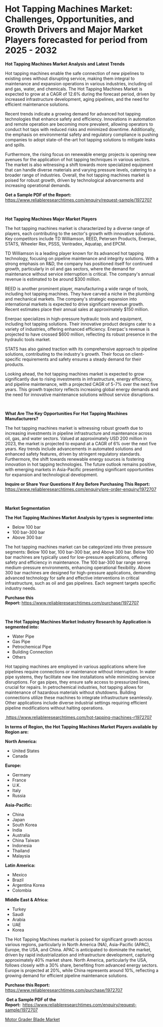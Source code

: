<p><h1>Hot Tapping Machines Market: Challenges, Opportunities, and Growth Drivers and Major Market Players forecasted for period from 2025 - 2032</h1></p><p><strong>Hot Tapping Machines Market Analysis and Latest Trends</strong></p>
<p><p>Hot tapping machines enable the safe connection of new pipelines to existing ones without disrupting service, making them integral to maintenance and expansion operations in various industries, including oil and gas, water, and chemicals. The Hot Tapping Machines Market is expected to grow at a CAGR of 12.6% during the forecast period, driven by increased infrastructure development, aging pipelines, and the need for efficient maintenance solutions.</p><p>Recent trends indicate a growing demand for advanced hot tapping technologies that enhance safety and efficiency. Innovations in automation and remote operation are becoming more prevalent, allowing operators to conduct hot taps with reduced risks and minimized downtime. Additionally, the emphasis on environmental safety and regulatory compliance is pushing companies to adopt state-of-the-art hot tapping solutions to mitigate leaks and spills.</p><p>Furthermore, the rising focus on renewable energy projects is opening new avenues for the application of hot tapping techniques in various sectors. The market is also witnessing a shift towards more specialized equipment that can handle diverse materials and varying pressure levels, catering to a broader range of industries. Overall, the hot tapping machines market is poised for robust growth, driven by technological advancements and increasing operational demands.</p></p>
<p><strong>Get a Sample PDF of the Report:&nbsp;</strong> <a href="https://www.reliableresearchtimes.com/enquiry/request-sample/1972707?utm_campaign=2464&utm_medium=2&utm_source=Github&utm_content=ia&utm_term=10042025&utm_id=hot-tapping-machines">https://www.reliableresearchtimes.com/enquiry/request-sample/1972707</a></p>
<p>&nbsp;</p>
<p><strong>Hot Tapping Machines Major Market Players</strong></p>
<p><p>The hot tapping machines market is characterized by a diverse range of players, each contributing to the sector's growth with innovative solutions. Key competitors include TD Williamson, REED, Petersen Products, Enerpac, STATS, Wheeler Rex, PSSS, Ventradex, Aquatap, and EPCM.</p><p>TD Williamson is a leading player known for its advanced hot tapping technology, focusing on pipeline maintenance and integrity solutions. With a strong emphasis on R&D, the company has positioned itself for continued growth, particularly in oil and gas sectors, where the demand for maintenance without service interruption is critical. The company's annual revenue is estimated to be around $300 million.</p><p>REED is another prominent player, manufacturing a wide range of tools, including hot tapping machines. They have carved a niche in the plumbing and mechanical markets. The company's strategic expansion into international markets is expected to drive significant revenue growth. Recent estimates place their annual sales at approximately $150 million.</p><p>Enerpac specializes in high-pressure hydraulic tools and equipment, including hot tapping solutions. Their innovative product designs cater to a variety of industries, offering enhanced efficiency. Enerpac's revenue is projected to have crossed $600 million, reflecting its robust presence in the hydraulic tools market.</p><p>STATS has also gained traction with its comprehensive approach to pipeline solutions, contributing to the industry's growth. Their focus on client-specific requirements and safety ensures a steady demand for their products.</p><p>Looking ahead, the hot tapping machines market is expected to grow significantly due to rising investments in infrastructure, energy efficiency, and pipeline maintenance, with a projected CAGR of 5-7% over the next five years. This growth trajectory reflects increasing global energy demands and the need for innovative maintenance solutions without service disruptions.</p></p>
<p>&nbsp;</p>
<p><strong>What Are The Key Opportunities For Hot Tapping Machines Manufacturers?</strong></p>
<p><p>The hot tapping machines market is witnessing robust growth due to increasing investments in pipeline infrastructure and maintenance across oil, gas, and water sectors. Valued at approximately USD 200 million in 2023, the market is projected to expand at a CAGR of 6% over the next five years. Key trends include advancements in automated solutions and enhanced safety features, driven by stringent regulatory standards. Furthermore, the shift towards renewable energy sources is fostering innovation in hot tapping technologies. The future outlook remains positive, with emerging markets in Asia-Pacific presenting significant opportunities for expansion and technological development.</p></p>
<p><strong>Inquire or Share Your Questions If Any Before Purchasing This Report:</strong> <a href="https://www.reliableresearchtimes.com/enquiry/pre-order-enquiry/1972707?utm_campaign=2464&utm_medium=2&utm_source=Github&utm_content=ia&utm_term=10042025&utm_id=hot-tapping-machines">https://www.reliableresearchtimes.com/enquiry/pre-order-enquiry/1972707</a></p>
<p>&nbsp;</p>
<p><strong>Market Segmentation</strong></p>
<p><strong>The Hot Tapping Machines Market Analysis by types is segmented into:</strong></p>
<p><ul><li>Below 100 bar</li><li>100 bar-300 bar</li><li>Above 300 bar</li></ul></p>
<p><p>The hot tapping machines market can be categorized into three pressure segments: Below 100 bar, 100 bar-300 bar, and Above 300 bar. Below 100 bar machines are typically used for low-pressure applications, offering safety and efficiency in maintenance. The 100 bar-300 bar range serves medium-pressure environments, enhancing operational flexibility. Above 300 bar machines are designed for high-pressure applications, demanding advanced technology for safe and effective interventions in critical infrastructure, such as oil and gas pipelines. Each segment targets specific industry needs.</p></p>
<p><strong>Purchase this Report:&nbsp;</strong><a href="https://www.reliableresearchtimes.com/purchase/1972707?utm_campaign=2464&utm_medium=2&utm_source=Github&utm_content=ia&utm_term=10042025&utm_id=hot-tapping-machines">https://www.reliableresearchtimes.com/purchase/1972707</a></p>
<p>&nbsp;</p>
<p><strong>The Hot Tapping Machines Market Industry Research by Application is segmented into:</strong></p>
<p><ul><li>Water Pipe</li><li>Gas Pipe</li><li>Petrochemical Pipe</li><li>Building Connection</li><li>Others</li></ul></p>
<p><p>Hot tapping machines are employed in various applications where live pipelines require connections or maintenance without interruption. In water pipe systems, they facilitate new line installations while minimizing service disruptions. For gas pipes, they ensure safe access to pressurized lines, crucial for repairs. In petrochemical industries, hot tapping allows for maintenance of hazardous materials without shutdowns. Building connections utilize these machines to integrate infrastructure seamlessly. Other applications include diverse industrial settings requiring efficient pipeline modifications without halting operations.</p></p>
<p><a href="https://www.reliableresearchtimes.com/hot-tapping-machines-r1972707?utm_campaign=2464&utm_medium=2&utm_source=Github&utm_content=ia&utm_term=10042025&utm_id=hot-tapping-machines">&nbsp;https://www.reliableresearchtimes.com/hot-tapping-machines-r1972707</a></p>
<p><strong>In terms of Region, the Hot Tapping Machines Market Players available by Region are:</strong></p>
<p>
    <p> <strong> North America: </strong>
        <ul>
            <li>United States</li>
            <li>Canada</li>
        </ul>
        </p> 
    <p> <strong> Europe: </strong>
        <ul>
            <li>Germany</li>
            <li>France</li>
            <li>U.K.</li>
            <li>Italy</li>
            <li>Russia</li>
        </ul>
        </p> 
    <p> <strong> Asia-Pacific: </strong>
        <ul>
            <li>China</li>
            <li>Japan</li>
            <li>South Korea</li>
            <li>India</li>
            <li>Australia</li>
            <li>China Taiwan</li>
            <li>Indonesia</li>
            <li>Thailand</li>
            <li>Malaysia</li>
        </ul>
        </p> 
    <p> <strong> Latin America: </strong>
        <ul>
            <li>Mexico</li>
            <li>Brazil</li>
            <li>Argentina Korea</li>
            <li>Colombia</li>
        </ul>
        </p> 
    <p> <strong> Middle East & Africa: </strong>
        <ul>
            <li>Turkey</li>
            <li>Saudi</li>
            <li>Arabia</li>
            <li>UAE</li>
            <li>Korea</li>
        </ul>
    </p>
    </p>
<p><p>The Hot Tapping Machines market is poised for significant growth across various regions, particularly in North America (NA), Asia-Pacific (APAC), Europe, the USA, and China. APAC is anticipated to dominate the market, driven by rapid industrialization and infrastructure development, capturing approximately 40% market share. North America, particularly the USA, follows closely with a 30% share, benefiting from advanced energy sectors. Europe is projected at 20%, while China represents around 10%, reflecting a growing demand for efficient pipeline maintenance solutions.</p></p>
<p><strong>Purchase this Report: </strong><a href="https://www.reliableresearchtimes.com/purchase/1972707?utm_campaign=2464&utm_medium=2&utm_source=Github&utm_content=ia&utm_term=10042025&utm_id=hot-tapping-machines">https://www.reliableresearchtimes.com/purchase/1972707</a></p>
<p>&nbsp;<strong>Get a Sample PDF of the Report:&nbsp;&nbsp;</strong><a href="https://www.reliableresearchtimes.com/enquiry/request-sample/1972707?utm_campaign=2464&utm_medium=2&utm_source=Github&utm_content=ia&utm_term=10042025&utm_id=hot-tapping-machines">https://www.reliableresearchtimes.com/enquiry/request-sample/1972707</a></p>
<p><strong></strong></p>
<p><p><a href="https://github.com/tona7vba/Market-Research-Report-List-1/blob/main/motor-grader-blade-market.md?utm_campaign=2464&utm_medium=2&utm_source=Github&utm_content=ia&utm_term=10042025&utm_id=hot-tapping-machines">Motor Grader Blade Market</a></p></p>